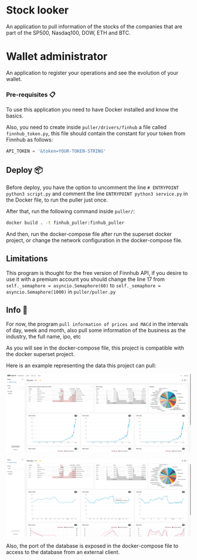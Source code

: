 # Stock looker
An application to pull information of the stocks of the companies 
that are part of the SP500, Nasdaq100, DOW, ETH and BTC.

# Wallet administrator
An application to register your operations and see the evolution of your wallet.

### Pre-requisites 📋
To use this application you need to have Docker 
installed and know the basics.

Also, you need to create inside `puller/drivers/finhub` a file called `finnhub_token.py`,
this file should contain the constant for your token from Finnhub as follows:

```python
API_TOKEN = '&token=YOUR-TOKEN-STRING'

```

## Deploy 📦
Before deploy, you have the option to uncomment the line `# ENTRYPOINT python3 script.py` 
and comment the line `ENTRYPOINT python3 service.py` in the Docker file, to run the puller just once.

After that, run the following command inside `puller/`:
```bash
docker build . -t finhub_puller:finhub_puller
```

And then, run the docker-compose file after run the superset docker project, or change the network configuration in the docker-compose file.

## Limitations 
This program is thought for the free version of Finnhub API, if you desire to use it with a premium account you should change the line 17 from `self._semaphore = asyncio.Semaphore(60)` to `self._semaphore = asyncio.Semaphore(1000)` in `puller/puller.py` 

## Info 📖
For now, the program `pull information of prices and MACd` in the intervals of day, week and month, 
also pull some information of the business as the industry, the full name, ipo, etc

As you will see in the docker-compose file, 
this project is compatible with the docker superset project.

Here is an example representing the data this project can pull:

![superset1](./superset1.png)

![superset2](./superset2.png)

Also, the port of the database is exposed in the docker-compose file 
to access to the database from an external client.
